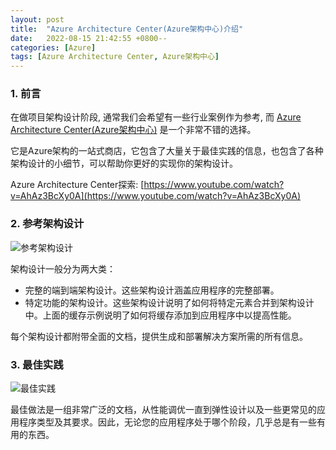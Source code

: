 ```yaml
---
layout: post
title:  "Azure Architecture Center(Azure架构中心)介绍"
date:   2022-08-15 21:42:55 +0800--
categories: [Azure]
tags: [Azure Architecture Center, Azure架构中心]  
---
```


### 1. 前言

在做项目架构设计阶段, 通常我们会希望有一些行业案例作为参考, 而 [Azure Architecture Center(Azure架构中心)](https://docs.microsoft.com/en-us/azure/architecture/?wt.mc_id=MVP_324329) 是一个非常不错的选择。

它是Azure架构的一站式商店，它包含了大量关于最佳实践的信息，也包含了各种架构设计的小细节，可以帮助你更好的实现你的架构设计。

Azure Architecture Center探索: [https://www.youtube.com/watch?v=AhAz3BcXy0A](https://www.youtube.com/watch?v=AhAz3BcXy0A)

### 2. 参考架构设计

![参考架构设计](https://ssw.com.au/rules/static/525e17764c2805c16b144adb8e7ed265/2bef9/referencearchitectures.png)

架构设计一般分为两大类：

* 完整的端到端架构设计。这些架构设计涵盖应用程序的完整部署。
* 特定功能的架构设计。这些架构设计说明了如何将特定元素合并到架构设计中。上面的缓存示例说明了如何将缓存添加到应用程序中以提高性能。

每个架构设计都附带全面的文档，提供生成和部署解决方案所需的所有信息。

### 3. 最佳实践

![最佳实践](https://ssw.com.au/rules/static/2c9b3ee2b45e53b9418855048950e9de/2bef9/bestpractices.png)

最佳做法是一组非常广泛的文档，从性能调优一直到弹性设计以及一些更常见的应用程序类型及其要求。因此，无论您的应用程序处于哪个阶段，几乎总是有一些有用的东西。
